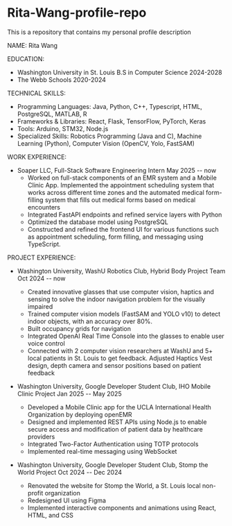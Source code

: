 # Rita-Wang-profile-repo
This is a repository that contains my personal profile description

NAME: Rita Wang

EDUCATION:
- Washington University in St. Louis    B.S in Computer Science                                                                                  2024-2028
- The Webb Schools                                                                                                                               2020-2024

TECHNICAL SKILLS:
- Programming Languages: Java, Python, C++, Typescript, HTML, PostgreSQL, MATLAB, R
- Frameworks & Libraries: React, Flask, TensorFlow, PyTorch, Keras
- Tools: Arduino, STM32, Node.js
- Specialized Skills: Robotics Programming (Java and C), Machine Learning (Python), Computer Vision (OpenCV, Yolo, FastSAM)

WORK EXPERIENCE:
- Soaper LLC, Full-Stack Software Engineering Intern                                                                                              May 2025 -- now
  - Worked on full-stack components of an EMR system and a Mobile Clinic App. Implemented the appointment scheduling system that works across different time zones and       the automated medical form-filling system that fills out medical forms based on medical encounters
  - Integrated FastAPI endpoints and refined service layers with Python
  - Optimized the database model using PostgreSQL
  - Constructed and refined the frontend UI for various functions such as appointment scheduling, form filling, and messaging using TypeScript.

PROJECT EXPERIENCE:
- Washington University, WashU Robotics Club, Hybrid Body Project Team                                                                            Oct 2024 -- now
  - Created innovative glasses that use computer vision, haptics and sensing to solve the indoor navigation problem for the visually impaired
  - Trained computer vision models (FastSAM and YOLO v10) to detect indoor objects, with an accuracy over 80%.
  - Built occupancy grids for navigation
  - Integrated OpenAI Real Time Console into the glasses to enable user voice control
  - Connected with 2 computer vision researchers at WashU and 5+ local patients in St. Louis to get feedback. Adjusted Haptics Vest design, depth camera and sensor              positions based on patient feedback

- Washington University, Google Developer Student Club, IHO Mobile Clinic Project                                                                 Jan 2025 -- May 2025
  - Developed a Mobile Clinic app for the UCLA International Health Organization by deploying openEMR
  - Designed and implemented REST APIs using Node.js to enable secure access and modification of patient data by healthcare providers
  - Integrated Two-Factor Authentication using TOTP protocols
  - Implemented real-time messaging using WebSocket

- Washington University, Google Developer Student Club, Stomp the World Project                                                                   Oct 2024 -- Dec 2024
  - Renovated the website for Stomp the World, a St. Louis local non-profit organization
  - Redesigned UI using Figma
  - Implemented interactive components and animations using React, HTML, and CSS


      








